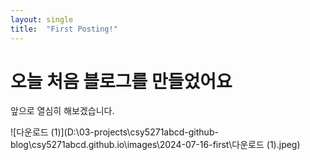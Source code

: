 ```yaml
---
layout: single
title:  "First Posting!"
---
```


# 오늘 처음 블로그를 만들었어요
앞으로 열심히 해보겠습니다.

![다운로드 (1)](D:\03-projects\csy5271abcd-github-blog\csy5271abcd.github.io\images\2024-07-16-first\다운로드 (1).jpeg)
